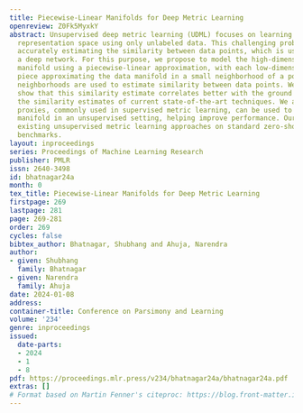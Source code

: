 ```yaml
---
title: Piecewise-Linear Manifolds for Deep Metric Learning
openreview: Z0Fk5MyxkY
abstract: Unsupervised deep metric learning (UDML) focuses on learning a semantic
  representation space using only unlabeled data. This challenging problem requires
  accurately estimating the similarity between data points, which is used to supervise
  a deep network. For this purpose, we propose to model the high-dimensional data
  manifold using a piecewise-linear approximation, with each low-dimensional linear
  piece approximating the data manifold in a small neighborhood of a point. These
  neighborhoods are used to estimate similarity between data points. We empirically
  show that this similarity estimate correlates better with the ground truth than
  the similarity estimates of current state-of-the-art techniques. We also show that
  proxies, commonly used in supervised metric learning, can be used to model the piecewise-linear
  manifold in an unsupervised setting, helping improve performance. Our method outperforms
  existing unsupervised metric learning approaches on standard zero-shot image retrieval
  benchmarks.
layout: inproceedings
series: Proceedings of Machine Learning Research
publisher: PMLR
issn: 2640-3498
id: bhatnagar24a
month: 0
tex_title: Piecewise-Linear Manifolds for Deep Metric Learning
firstpage: 269
lastpage: 281
page: 269-281
order: 269
cycles: false
bibtex_author: Bhatnagar, Shubhang and Ahuja, Narendra
author:
- given: Shubhang
  family: Bhatnagar
- given: Narendra
  family: Ahuja
date: 2024-01-08
address:
container-title: Conference on Parsimony and Learning
volume: '234'
genre: inproceedings
issued:
  date-parts:
  - 2024
  - 1
  - 8
pdf: https://proceedings.mlr.press/v234/bhatnagar24a/bhatnagar24a.pdf
extras: []
# Format based on Martin Fenner's citeproc: https://blog.front-matter.io/posts/citeproc-yaml-for-bibliographies/
---
```

